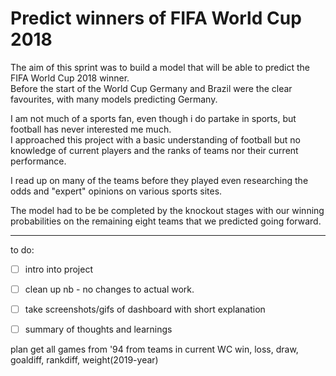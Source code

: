 # Predict winners of FIFA World Cup 2018

The aim of this sprint was to build a model that will be able to predict the FIFA World Cup 2018 winner.<br>
Before the start of the World Cup Germany and Brazil were the clear favourites, with many models predicting Germany.

I am not much of a sports fan, even though i do partake in sports, but football has never interested me much.<br>
I approached this project with a basic understanding of football but no knowledge of current players and the ranks of teams nor their current performance.

I read up on many of the teams before they played even researching the odds and "expert" opinions on various sports sites.

The model had to be be completed by the knockout stages with our winning  probabilities on the remaining eight teams that we predicted going forward.

---
to do:
- [ ] intro into project 
- [ ] clean up nb - no changes to actual work.
- [ ] take screenshots/gifs of dashboard with short explanation
- [ ] summary of thoughts and learnings


plan
get all games from '94 from teams in current WC
win, loss, draw, goaldiff, rankdiff, weight(2019-year)
